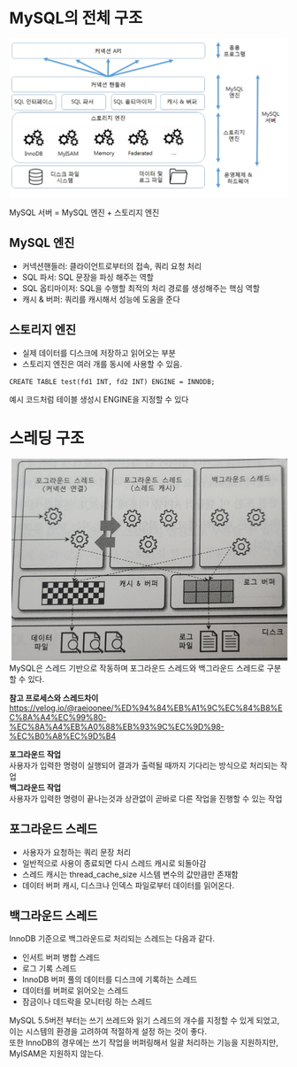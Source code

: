 # MySQL의 전체 구조
![img.png](김정민/전체구조.png)

MySQL 서버 = MySQL 엔진 + 스토리지 엔진  
## MySQL 엔진
- 커넥션핸들러: 클라이언트로부터의 접속, 쿼리 요청 처리
- SQL 파서: SQL 문장을 파싱 해주는 역할
- SQL 옵티마이저: SQL을 수행할 최적의 처리 경로를 생성해주는 핵심 역할
- 캐시 & 버퍼: 쿼리를 캐시해서 성능에 도움을 준다
## 스토리지 엔진
- 실제 데이터를 디스크에 저장하고 읽어오는 부분
- 스토리지 엔진은 여러 개를 동시에 사용할 수 있음.
```mysql
CREATE TABLE test(fd1 INT, fd2 INT) ENGINE = INNODB;
```
예시 코드처럼 테이블 생성시 ENGINE을 지정할 수 있다
# 스레딩 구조
![img_1.png](김정민/스레딩구조.png)
MySQL은 스레드 기반으로 작동하며 포그라운드 스레드와 백그라운드 스레드로 구분할 수 있다.

**참고 프로세스와 스레드차이**
https://velog.io/@raejoonee/%ED%94%84%EB%A1%9C%EC%84%B8%EC%8A%A4%EC%99%80-%EC%8A%A4%EB%A0%88%EB%93%9C%EC%9D%98-%EC%B0%A8%EC%9D%B4

**포그라운드 작업**  
사용자가 입력한 명령이 실행되어 결과가 출력될 때까지 기다리는 방식으로 처리되는 작업  
**백그라운드 작업**    
사용자가 입력한 명령이 끝나는것과 상관없이 곧바로 다른 작업을 진행할 수 있는 작업
## 포그라운드 스레드
- 사용자가 요청하는 쿼리 문장 처리
- 일반적으로 사용이 종료되면 다시 스레드 캐시로 되돌아감
- 스레드 캐시는 thread_cache_size 시스템 변수의 값만큼만 존재함
- 데이터 버퍼 캐시, 디스크나 인덱스 파일로부터 데이터를 읽어온다.
## 백그라운드 스레드
InnoDB 기준으로 백그라운드로 처리되는 스레드는 다음과 같다.
- 인서트 버퍼 병합 스레드
- 로그 기록 스레드
- InnoDB 버퍼 풀의 데이터를 디스크에 기록하는 스레드
- 데이터를 버퍼로 읽어오는 스레드
- 잠금이나 데드락을 모니터링 하는 스레드

MySQL 5.5버전 부터는 쓰기 쓰레드와 읽기 스레드의 개수를 지정할 수 있게 되었고, 이는 시스템의 환경을 고려하여 적절하게 설정 하는 것이 좋다.  
또한 InnoDB의 경우에는 쓰기 작업을 버퍼링해서 일괄 처리하는 기능을 지원하지만, MyISAM은 지원하지 않는다.

